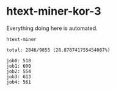 # htext-miner-kor-3

Everything doing here is automated.

```
htext-miner

total: 2846/9855 (28.878741755454087%)

job0: 518
job1: 600
job2: 554
job3: 613
job4: 561
```